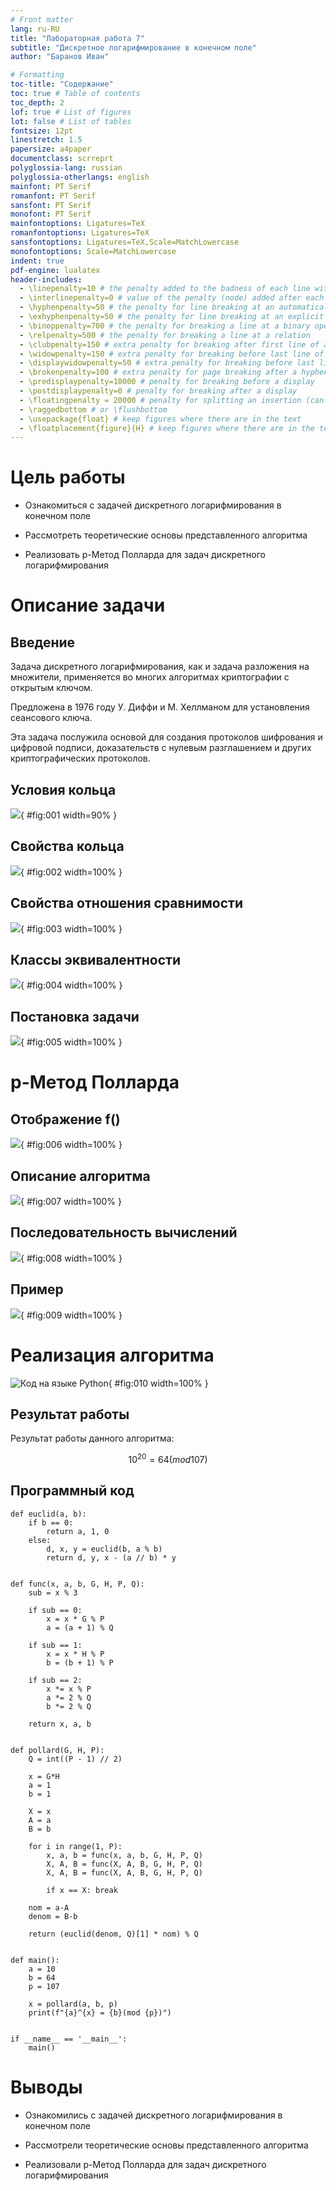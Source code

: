 ```yaml
---
# Front matter
lang: ru-RU
title: "Лабораторная работа 7"
subtitle: "Дискретное логарифмирование в конечном поле" 
author: "Баранов Иван"

# Formatting
toc-title: "Содержание"
toc: true # Table of contents
toc_depth: 2
lof: true # List of figures
lot: false # List of tables
fontsize: 12pt
linestretch: 1.5
papersize: a4paper
documentclass: scrreprt
polyglossia-lang: russian
polyglossia-otherlangs: english
mainfont: PT Serif
romanfont: PT Serif
sansfont: PT Serif
monofont: PT Serif
mainfontoptions: Ligatures=TeX
romanfontoptions: Ligatures=TeX
sansfontoptions: Ligatures=TeX,Scale=MatchLowercase
monofontoptions: Scale=MatchLowercase
indent: true
pdf-engine: lualatex
header-includes:
  - \linepenalty=10 # the penalty added to the badness of each line within a paragraph (no associated penalty node) Increasing the value makes tex try to have fewer lines in the paragraph.
  - \interlinepenalty=0 # value of the penalty (node) added after each line of a paragraph.
  - \hyphenpenalty=50 # the penalty for line breaking at an automatically inserted hyphen
  - \exhyphenpenalty=50 # the penalty for line breaking at an explicit hyphen
  - \binoppenalty=700 # the penalty for breaking a line at a binary operator
  - \relpenalty=500 # the penalty for breaking a line at a relation
  - \clubpenalty=150 # extra penalty for breaking after first line of a paragraph
  - \widowpenalty=150 # extra penalty for breaking before last line of a paragraph
  - \displaywidowpenalty=50 # extra penalty for breaking before last line before a display math
  - \brokenpenalty=100 # extra penalty for page breaking after a hyphenated line
  - \predisplaypenalty=10000 # penalty for breaking before a display
  - \postdisplaypenalty=0 # penalty for breaking after a display
  - \floatingpenalty = 20000 # penalty for splitting an insertion (can only be split footnote in standard LaTeX)
  - \raggedbottom # or \flushbottom
  - \usepackage{float} # keep figures where there are in the text
  - \floatplacement{figure}{H} # keep figures where there are in the text
---
```



# Цель работы 

- Ознакомиться с задачей дискретного логарифмирования в конечном поле

- Рассмотреть теоретические основы представленного алгоритма

- Реализовать р-Метод Полларда для задач дискретного логарифмирования 

# Описание задачи

## Введение 

Задача дискретного логарифмирования, как и задача разложения на множители, применяется во многих алгоритмах криптографии с открытым ключом. 

Предложена в 1976 году У. Диффи и М. Хеллманом для установления сеансового ключа.

Эта задача послужила основой для создания протоколов шифрования и цифровой подписи, доказательств с нулевым разглашением и других криптографических протоколов.

## Условия кольца

![](image/image1.png){ #fig:001 width=90% }

## Свойства кольца

![](image/image2.png){ #fig:002 width=100% }

## Свойства отношения сравнимости

![](image/image3.png){ #fig:003 width=100% }

## Классы эквивалентности

![](image/image4.png){ #fig:004 width=100% }

## Постановка задачи

![](image/image5.png){ #fig:005 width=100% }

# р-Метод Полларда

## Отображение f()

![](image/image6.png){ #fig:006 width=100% }

## Описание алгоритма

![](image/image7.png){ #fig:007 width=100% }

## Последовательность вычислений

![](image/image8.png){ #fig:008 width=100% }

## Пример

![](image/image9.png){ #fig:009 width=100% }

# Реализация алгоритма

![Код на языке Python](image/image10.png){ #fig:010 width=100% }

## Результат работы 

Результат работы данного алгоритма: 

$$
10^{20} = 64(mod 107)
$$

## Программный код

```
def euclid(a, b):
    if b == 0:
        return a, 1, 0
    else:
        d, x, y = euclid(b, a % b)
        return d, y, x - (a // b) * y


def func(x, a, b, G, H, P, Q):
    sub = x % 3

    if sub == 0:
        x = x * G % P
        a = (a + 1) % Q

    if sub == 1:
        x = x * H % P
        b = (b + 1) % P

    if sub == 2:
        x *= x % P
        a *= 2 % Q
        b *= 2 % Q

    return x, a, b


def pollard(G, H, P):
    Q = int((P - 1) // 2)

    x = G*H
    a = 1
    b = 1

    X = x
    A = a
    B = b

    for i in range(1, P):
        x, a, b = func(x, a, b, G, H, P, Q)
        X, A, B = func(X, A, B, G, H, P, Q)
        X, A, B = func(X, A, B, G, H, P, Q)

        if x == X: break

    nom = a-A
    denom = B-b

    return (euclid(denom, Q)[1] * nom) % Q


def main():
    a = 10
    b = 64
    p = 107

    x = pollard(a, b, p)
    print(f"{a}^{x} = {b}(mod {p})")


if __name__ == '__main__':
    main()

```

# Выводы

- Ознакомились с задачей дискретного логарифмирования в конечном поле

- Рассмотрели теоретические основы представленного алгоритма

- Реализовали р-Метод Полларда для задач дискретного логарифмирования 

